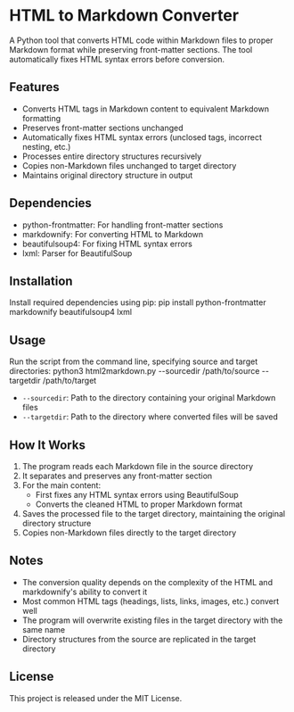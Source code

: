 # HTML to Markdown Converter

A Python tool that converts HTML code within Markdown files to proper Markdown format while preserving front-matter sections. The tool automatically fixes HTML syntax errors before conversion.

## Features

- Converts HTML tags in Markdown content to equivalent Markdown formatting
- Preserves front-matter sections unchanged
- Automatically fixes HTML syntax errors (unclosed tags, incorrect nesting, etc.)
- Processes entire directory structures recursively
- Copies non-Markdown files unchanged to target directory
- Maintains original directory structure in output

## Dependencies

- python-frontmatter: For handling front-matter sections
- markdownify: For converting HTML to Markdown
- beautifulsoup4: For fixing HTML syntax errors
- lxml: Parser for BeautifulSoup

## Installation

Install required dependencies using pip:
pip install python-frontmatter markdownify beautifulsoup4 lxml
## Usage

Run the script from the command line, specifying source and target directories:
python3 html2markdown.py --sourcedir /path/to/source --targetdir /path/to/target
- `--sourcedir`: Path to the directory containing your original Markdown files
- `--targetdir`: Path to the directory where converted files will be saved

## How It Works

1. The program reads each Markdown file in the source directory
2. It separates and preserves any front-matter section
3. For the main content:
   - First fixes any HTML syntax errors using BeautifulSoup
   - Converts the cleaned HTML to proper Markdown format
4. Saves the processed file to the target directory, maintaining the original directory structure
5. Copies non-Markdown files directly to the target directory

## Notes

- The conversion quality depends on the complexity of the HTML and markdownify's ability to convert it
- Most common HTML tags (headings, lists, links, images, etc.) convert well
- The program will overwrite existing files in the target directory with the same name
- Directory structures from the source are replicated in the target directory

## License

This project is released under the MIT License.
    
